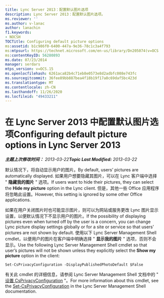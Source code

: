 ```yaml
---
title: Lync Server 2013：配置默认图片选项
description: Lync Server 2013：配置默认图片选项。
ms.reviewer: ''
ms.author: v-lanac
author: lanachin
f1.keywords:
- NOCSH
TOCTitle: Configuring default picture options
ms:assetid: b1c986f0-6400-447a-9e36-78c1c3a4f793
ms:mtpsurl: https://technet.microsoft.com/en-us/library/Dn205074(v=OCS.15)
ms:contentKeyID: 56280893
ms.date: 07/23/2014
manager: serdars
mtps_version: v=OCS.15
ms.openlocfilehash: 6261aca82b4c71eb8e0573e8d2adbfc008e743fc
ms.sourcegitcommit: 36fee89bb887bea4f18b19f17a8c69daf5bc423d
ms.translationtype: MT
ms.contentlocale: zh-CN
ms.lasthandoff: 11/26/2020
ms.locfileid: "49433211"
---
```

# <a name="configuring-default-picture-options-in-lync-server-2013"></a><span data-ttu-id="5da3d-103">在 Lync Server 2013 中配置默认图片选项</span><span class="sxs-lookup"><span data-stu-id="5da3d-103">Configuring default picture options in Lync Server 2013</span></span>

<div data-xmlns="http://www.w3.org/1999/xhtml">

<div class="topic" data-xmlns="http://www.w3.org/1999/xhtml" data-msxsl="urn:schemas-microsoft-com:xslt" data-cs="https://msdn.microsoft.com/">

<div data-asp="https://msdn2.microsoft.com/asp">



</div>

<div id="mainSection">

<div id="mainBody"><span data-ttu-id="5da3d-104">

<span> </span></span><span class="sxs-lookup"><span data-stu-id="5da3d-104">

<span> </span></span></span>

<span data-ttu-id="5da3d-105">_**主题上次修改时间：** 2013-03-22_</span><span class="sxs-lookup"><span data-stu-id="5da3d-105">_**Topic Last Modified:** 2013-03-22_</span></span>

<span data-ttu-id="5da3d-106">默认情况下，将自动显示用户的图片。</span><span class="sxs-lookup"><span data-stu-id="5da3d-106">By default, users’ pictures are automatically displayed.</span></span> <span data-ttu-id="5da3d-107">如果用户想要隐藏其图片，可以在 Lync 客户端中选择 " **隐藏我的图片** " 选项。</span><span class="sxs-lookup"><span data-stu-id="5da3d-107">If users want to hide their pictures, they can select the **Hide my picture** option in the Lync client.</span></span> <span data-ttu-id="5da3d-108">但是，其他一些 Office 应用程序将忽略此设置。</span><span class="sxs-lookup"><span data-stu-id="5da3d-108">However, this setting is ignored by some other Office applications.</span></span>

<span data-ttu-id="5da3d-109">如果在用户关闭图片时也可能显示图片，则可以为网站或服务更改 Lync 图片显示设置，以便默认情况下不显示用户的图片。</span><span class="sxs-lookup"><span data-stu-id="5da3d-109">If the possibility of displaying pictures even when turned off by the user is a concern, you can change Lync picture display settings globally or for a site or service so that users’ pictures are not shown by default.</span></span> <span data-ttu-id="5da3d-110">使用以下 Lync Server Management Shell cmdlet，以便用户的图片在客户端中明确选择 " **显示我的图片** " 选项，否则不会显示。</span><span class="sxs-lookup"><span data-stu-id="5da3d-110">Use the following Lync Server Management Shell cmdlet so that user’s pictures will not be shown unless they explicitly select the **Show my picture** option in the client:</span></span>

    Set-CsPrivacyConfiguration -DisplayPublishedPhotoDefault $False

<span data-ttu-id="5da3d-111">有关此 cmdlet 的详细信息，请参阅 Lync Server Management Shell 文档中的 " [设置 CsPrivacyConfiguration](https://docs.microsoft.com/powershell/module/skype/Set-CsPrivacyConfiguration) "。</span><span class="sxs-lookup"><span data-stu-id="5da3d-111">For more information about this cmdlet, see the [Set-CsPrivacyConfiguration](https://docs.microsoft.com/powershell/module/skype/Set-CsPrivacyConfiguration) in the Lync Server Management Shell documentation.</span></span>

<span data-ttu-id="5da3d-112"></div>

<span> </span>

</div>

</div>

</span><span class="sxs-lookup"><span data-stu-id="5da3d-112"></div>

<span> </span>

</div>

</div>

</span></span></div>

